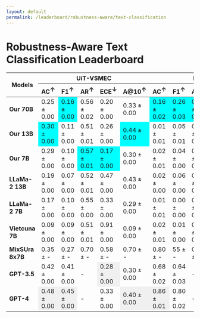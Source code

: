 ```yaml
---
layout: default
permalink: /leaderboard/robustness-aware/text-classification
---
```

# Robustness-Aware Text Classification Leaderboard

<table class="table table-bordered table-sm w-100 dtHorizontalTable" cellspacing="0">
    <thead>
        <tr>
            <th rowspan="2" class="text-center align-middle"><b>Models</b></th>
            <th colspan="5" class="text-center"><b>UiT-VSMEC</b></th>
            <th colspan="5" class="text-center"><b>PhoATIS</b></th>
        </tr>
        <tr>
            <th class="text-center"><b>AC<span style="vertical-align: super;">↑</span></b></th>
            <th class="text-center"><b>F1<span style="vertical-align: super;">↑</span></b></th>
            <th class="text-center"><b>AR<span style="vertical-align: super;">↑</span></b></th>
            <th class="text-center"><b>ECE<span style="vertical-align: super;">↓</span></b></th>
            <th class="text-center"><b>A@10<span style="vertical-align: super;">↑</span></b></th>
            <th class="text-center"><b>AC<span style="vertical-align: super;">↑</span></b></th>
            <th class="text-center"><b>F1<span style="vertical-align: super;">↑</span></b></th>
            <th class="text-center"><b>AR<span style="vertical-align: super;">↑</span></b></th>
            <th class="text-center"><b>ECE<span style="vertical-align: super;">↓</span></b></th>
            <th class="text-center"><b>A@10<span style="vertical-align: super;">↑</span></b></th>
        </tr>
    </thead>
    <tbody>
        <tr>
            <td class="text-center"><b>Our 70B</b></td>
            <td class="text-center">0.25 ± 0.00</td>
            <td class="text-center" style="background-color: cyan;">0.16 ± 0.00</td>
            <td class="text-center">0.56 ± 0.02</td>
            <td class="text-center">0.20 ± 0.00</td>
            <td class="text-center">0.33 ± 0.00</td>
            <td class="text-center" style="background-color: cyan;">0.16 ± 0.02</td>
            <td class="text-center" style="background-color: cyan;">0.26 ± 0.03</td>
            <td class="text-center" style="background-color: cyan;">0.79 ± 0.00</td>
            <td class="text-center">0.79 ± 0.02</td>
            <td class="text-center" style="background-color: cyan;">0.08 ± 0.06</td>
        </tr>
        <tr>
            <td class="text-center"><b>Our 13B</b></td>
            <td class="text-center" style="background-color: cyan;">0.30 ± 0.00</td>
            <td class="text-center">0.11 ± 0.00</td>
            <td class="text-center">0.51 ± 0.01</td>
            <td class="text-center">0.26 ± 0.00</td>
            <td class="text-center" style="background-color: cyan;">0.44 ± 0.00</td>
            <td class="text-center">0.01 ± 0.01</td>
            <td class="text-center">0.05 ± 0.01</td>
            <td class="text-center">0.47 ± 0.01</td>
            <td class="text-center">0.84 ± 0.01</td>
            <td class="text-center">0.00 ± 0.04</td>
        </tr>
        <tr>
            <td class="text-center"><b>Our 7B</b></td>
            <td class="text-center">0.29 ± 0.00</td>
            <td class="text-center">0.10 ± 0.00</td>
            <td class="text-center" style="background-color: cyan;">0.57 ± 0.01</td>
            <td class="text-center" style="background-color: cyan;">0.17 ± 0.00</td>
            <td class="text-center">0.30 ± 0.00</td>
            <td class="text-center">0.02 ± 0.01</td>
            <td class="text-center">0.04 ± 0.00</td>
            <td class="text-center">0.55 ± 0.01</td>
            <td class="text-center" style="background-color: cyan;">0.18 ± 0.01</td>
            <td class="text-center">0.01 ± 0.02</td>
        </tr>
        <tr>
            <td class="text-center"><b>LLaMa-2 13B</b></td>
            <td class="text-center">0.19 ± 0.00</td>
            <td class="text-center">0.07 ± 0.00</td>
            <td class="text-center">0.52 ± 0.01</td>
            <td class="text-center">0.47 ± 0.00</td>
            <td class="text-center">0.43 ± 0.00</td>
            <td class="text-center">0.02 ± 0.00</td>
            <td class="text-center">0.06 ± 0.00</td>
            <td class="text-center">0.57 ± 0.01</td>
            <td class="text-center">0.91 ± 0.00</td>
            <td class="text-center">0.01 ± 0.00</td>
        </tr>
        <tr>
            <td class="text-center"><b>LLaMa-2 7B</b></td>
            <td class="text-center">0.17 ± 0.00</td>
            <td class="text-center">0.10 ± 0.00</td>
            <td class="text-center">0.55 ± 0.00</td>
            <td class="text-center">0.33 ± 0.00</td>
            <td class="text-center">0.29 ± 0.00</td>
            <td class="text-center">0.01 ± 0.01</td>
            <td class="text-center">0.00 ± 0.00</td>
            <td class="text-center">0.56 ± 0.00</td>
            <td class="text-center">0.69 ± 0.01</td>
            <td class="text-center">0.02 ± 0.02</td>
        </tr>
        <tr>
            <td class="text-center"><b>Vietcuna 7B</b></td>
            <td class="text-center">0.09 ± 0.00</td>
            <td class="text-center">0.09 ± 0.00</td>
            <td class="text-center">0.51 ± 0.01</td>
            <td class="text-center">0.91 ± 0.00</td>
            <td class="text-center">0.09 ± 0.00</td>
            <td class="text-center">0.02 ± 0.01</td>
            <td class="text-center">0.01 ± 0.00</td>
            <td class="text-center">0.55 ± 0.01</td>
            <td class="text-center">0.23 ± 0.01</td>
            <td class="text-center">0.02 ± 0.01</td>
        </tr>
        <tr>
            <td class="text-center"><b>MixSUra 8x7B</b></td>
            <td class="text-center">0.35 ± -</td>
            <td class="text-center">0.27 ± -</td>
            <td class="text-center">0.70 ± -</td>
            <td class="text-center">0.58 ± -</td>
            <td class="text-center">0.70 ± -</td>
            <td class="text-center">0.80 ± -</td>
            <td class="text-center">55 ± -</td>
            <td class="text-center">0.94 ± -</td>
            <td class="text-center">0.15 ± -</td>
            <td class="text-center">0.88 ± -</td>
        </tr>
        <tr>
            <td class="text-center"><b>GPT-3.5</b></td>
            <td class="text-center">0.42 ± 0.00</td>
            <td class="text-center">0.41 ± 0.00</td>
            <td class="text-center">-</td>
            <td class="text-center" style="background-color: #f0f0f0;">0.28 ± 0.00</td>
            <td class="text-center">0.30 ± 0.00</td>
            <td class="text-center">0.68 ± 0.02</td>
            <td class="text-center">0.64 ± 0.03</td>
            <td class="text-center">-</td>
            <td class="text-center" style="background-color: #f0f0f0;">0.62 ± 0.02</td>
            <td class="text-center">0.70 ± 0.05</td>
        </tr>
        <tr>
            <td class="text-center"><b>GPT-4</b></td>
            <td class="text-center" style="background-color: #f0f0f0;">0.48 ± 0.00</td>
            <td class="text-center" style="background-color: #f0f0f0;">0.45 ± 0.00</td>
            <td class="text-center">-</td>
            <td class="text-center">0.33 ± 0.00</td>
            <td class="text-center" style="background-color: #f0f0f0;">0.40 ± 0.00</td>
            <td class="text-center" style="background-color: #f0f0f0;">0.86 ± 0.01</td>
            <td class="text-center">0.80 ± 0.02</td>
            <td class="text-center">-</td>
            <td class="text-center">0.80 ± 0.01</td>
            <td class="text-center" style="background-color: #f0f0f0;">0.91 ± 0.03</td>
        </tr>
    </tbody>
</table>
